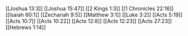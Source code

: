[[Joshua 13:3]]
[[Joshua 15:47]]
[[2 Kings 1:3]]
[[1 Chronicles 22:16]]
[[Isaiah 60:1]]
[[Zechariah 9:5]]
[[Matthew 3:1]]
[[Luke 3:2]]
[[Acts 5:19]]
[[Acts 10:7]]
[[Acts 10:22]]
[[Acts 12:8]]
[[Acts 12:23]]
[[Acts 27:23]]
[[Hebrews 1:14]]
